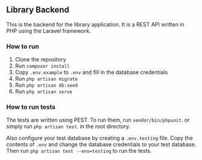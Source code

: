 ## Library Backend

This is the backend for the library application. It is a REST API written in PHP using the Laravel framework.

### How to run

1. Clone the repository
2. Run `composer install`
3. Copy `.env.example` to `.env` and fill in the database credentials   
4. Run `php artisan migrate`
5. Run `php artisan db:seed`
6. Run `php artisan serve`

### How to run tests
The tests are written using PEST. To run them, run `vendor/bin/phpunit`. or simply run `php artisan test`. in the root directory.

Also configure your test database by creating a  `.env.testing` file. Copy the contents of `.env` and change the database credentials to your test database.
 Then run `php artisan test --env=testing` to run the tests.



